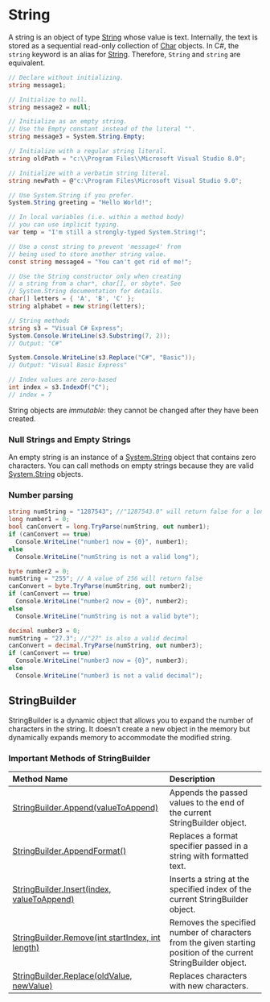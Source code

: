 # String

A string is an object of type [String](https://docs.microsoft.com/en-us/dotnet/api/system.string) whose value is text. Internally, the text is stored as a sequential read-only collection of [Char](https://docs.microsoft.com/en-us/dotnet/api/system.char) objects.  In C\#, the `string` keyword is an alias for [String](https://docs.microsoft.com/en-us/dotnet/api/system.string). Therefore, `String` and `string` are equivalent.

```csharp
// Declare without initializing.
string message1;

// Initialize to null.
string message2 = null;

// Initialize as an empty string.
// Use the Empty constant instead of the literal "".
string message3 = System.String.Empty;

// Initialize with a regular string literal.
string oldPath = "c:\\Program Files\\Microsoft Visual Studio 8.0";

// Initialize with a verbatim string literal.
string newPath = @"c:\Program Files\Microsoft Visual Studio 9.0";

// Use System.String if you prefer.
System.String greeting = "Hello World!";

// In local variables (i.e. within a method body)
// you can use implicit typing.
var temp = "I'm still a strongly-typed System.String!";

// Use a const string to prevent 'message4' from
// being used to store another string value.
const string message4 = "You can't get rid of me!";

// Use the String constructor only when creating
// a string from a char*, char[], or sbyte*. See
// System.String documentation for details.
char[] letters = { 'A', 'B', 'C' };
string alphabet = new string(letters);

// String methods
string s3 = "Visual C# Express";
System.Console.WriteLine(s3.Substring(7, 2));
// Output: "C#"

System.Console.WriteLine(s3.Replace("C#", "Basic"));
// Output: "Visual Basic Express"

// Index values are zero-based
int index = s3.IndexOf("C");
// index = 7
```

 String objects are _immutable_: they cannot be changed after they have been created. 

### Null Strings and Empty Strings <a id="null-strings-and-empty-strings"></a>

 An empty string is an instance of a [System.String](https://docs.microsoft.com/en-us/dotnet/api/system.string) object that contains zero characters. You can call methods on empty strings because they are valid [System.String](https://docs.microsoft.com/en-us/dotnet/api/system.string) objects.

### Number parsing

```csharp
string numString = "1287543"; //"1287543.0" will return false for a long
long number1 = 0;
bool canConvert = long.TryParse(numString, out number1);
if (canConvert == true)
  Console.WriteLine("number1 now = {0}", number1);
else
  Console.WriteLine("numString is not a valid long");

byte number2 = 0;
numString = "255"; // A value of 256 will return false
canConvert = byte.TryParse(numString, out number2);
if (canConvert == true)
  Console.WriteLine("number2 now = {0}", number2);
else
  Console.WriteLine("numString is not a valid byte");

decimal number3 = 0;
numString = "27.3"; //"27" is also a valid decimal
canConvert = decimal.TryParse(numString, out number3);
if (canConvert == true)
  Console.WriteLine("number3 now = {0}", number3);
else
  Console.WriteLine("number3 is not a valid decimal");
```

## StringBuilder

StringBuilder is a dynamic object that allows you to expand the number of characters in the string. It doesn't create a new object in the memory but dynamically expands memory to accommodate the modified string.

### Important Methods of StringBuilder

| Method Name | Description |
| :--- | :--- |
| [StringBuilder.Append\(valueToAppend\)](https://www.tutorialsteacher.com/csharp/csharp-stringbuilder#append) | Appends the passed values to the end of the current StringBuilder object. |
| [StringBuilder.AppendFormat\(\)](https://www.tutorialsteacher.com/csharp/csharp-stringbuilder#appendformat) | Replaces a format specifier passed in a string with formatted text. |
| [StringBuilder.Insert\(index, valueToAppend\)](https://www.tutorialsteacher.com/csharp/csharp-stringbuilder#insert) | Inserts a string at the specified index of the current StringBuilder object. |
| [StringBuilder.Remove\(int startIndex, int length\)](https://www.tutorialsteacher.com/csharp/csharp-stringbuilder#remove) | Removes the specified number of characters from the given starting position of the current StringBuilder object. |
| [StringBuilder.Replace\(oldValue, newValue\)](https://www.tutorialsteacher.com/csharp/csharp-stringbuilder#replace) | Replaces characters with new characters. |

